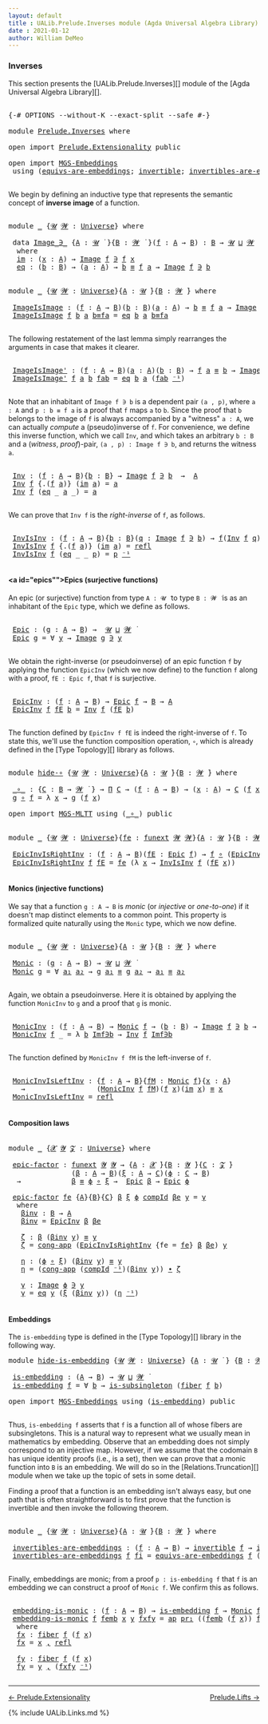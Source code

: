 ```yaml
---
layout: default
title : UALib.Prelude.Inverses module (Agda Universal Algebra Library)
date : 2021-01-12
author: William DeMeo
---
```


### <a id="inverses">Inverses</a>

This section presents the [UALib.Prelude.Inverses][] module of the [Agda Universal Algebra Library][].

<pre class="Agda">

<a id="290" class="Symbol">{-#</a> <a id="294" class="Keyword">OPTIONS</a> <a id="302" class="Pragma">--without-K</a> <a id="314" class="Pragma">--exact-split</a> <a id="328" class="Pragma">--safe</a> <a id="335" class="Symbol">#-}</a>

<a id="340" class="Keyword">module</a> <a id="347" href="Prelude.Inverses.html" class="Module">Prelude.Inverses</a> <a id="364" class="Keyword">where</a>

<a id="371" class="Keyword">open</a> <a id="376" class="Keyword">import</a> <a id="383" href="Prelude.Extensionality.html" class="Module">Prelude.Extensionality</a> <a id="406" class="Keyword">public</a>

<a id="414" class="Keyword">open</a> <a id="419" class="Keyword">import</a> <a id="426" href="MGS-Embeddings.html" class="Module">MGS-Embeddings</a>
 <a id="442" class="Keyword">using</a> <a id="448" class="Symbol">(</a><a id="449" href="MGS-Embeddings.html#1410" class="Function">equivs-are-embeddings</a><a id="470" class="Symbol">;</a> <a id="472" href="MGS-Equivalences.html#370" class="Function">invertible</a><a id="482" class="Symbol">;</a> <a id="484" href="MGS-Equivalences.html#2127" class="Function">invertibles-are-equivs</a><a id="506" class="Symbol">)</a> <a id="508" class="Keyword">public</a>

</pre>

We begin by defining an inductive type that represents the semantic concept of **inverse image** of a function.

<pre class="Agda">

<a id="655" class="Keyword">module</a> <a id="662" href="Prelude.Inverses.html#662" class="Module">_</a> <a id="664" class="Symbol">{</a><a id="665" href="Prelude.Inverses.html#665" class="Bound">𝓤</a> <a id="667" href="Prelude.Inverses.html#667" class="Bound">𝓦</a> <a id="669" class="Symbol">:</a> <a id="671" href="Agda.Primitive.html#423" class="Postulate">Universe</a><a id="679" class="Symbol">}</a> <a id="681" class="Keyword">where</a>

 <a id="689" class="Keyword">data</a> <a id="694" href="Prelude.Inverses.html#694" class="Datatype Operator">Image_∋_</a> <a id="703" class="Symbol">{</a><a id="704" href="Prelude.Inverses.html#704" class="Bound">A</a> <a id="706" class="Symbol">:</a> <a id="708" href="Prelude.Inverses.html#665" class="Bound">𝓤</a> <a id="710" href="Universes.html#403" class="Function Operator">̇</a> <a id="712" class="Symbol">}{</a><a id="714" href="Prelude.Inverses.html#714" class="Bound">B</a> <a id="716" class="Symbol">:</a> <a id="718" href="Prelude.Inverses.html#667" class="Bound">𝓦</a> <a id="720" href="Universes.html#403" class="Function Operator">̇</a> <a id="722" class="Symbol">}(</a><a id="724" href="Prelude.Inverses.html#724" class="Bound">f</a> <a id="726" class="Symbol">:</a> <a id="728" href="Prelude.Inverses.html#704" class="Bound">A</a> <a id="730" class="Symbol">→</a> <a id="732" href="Prelude.Inverses.html#714" class="Bound">B</a><a id="733" class="Symbol">)</a> <a id="735" class="Symbol">:</a> <a id="737" href="Prelude.Inverses.html#714" class="Bound">B</a> <a id="739" class="Symbol">→</a> <a id="741" href="Prelude.Inverses.html#665" class="Bound">𝓤</a> <a id="743" href="Agda.Primitive.html#636" class="Primitive Operator">⊔</a> <a id="745" href="Prelude.Inverses.html#667" class="Bound">𝓦</a> <a id="747" href="Universes.html#403" class="Function Operator">̇</a>
  <a id="751" class="Keyword">where</a>
  <a id="759" href="Prelude.Inverses.html#759" class="InductiveConstructor">im</a> <a id="762" class="Symbol">:</a> <a id="764" class="Symbol">(</a><a id="765" href="Prelude.Inverses.html#765" class="Bound">x</a> <a id="767" class="Symbol">:</a> <a id="769" href="Prelude.Inverses.html#704" class="Bound">A</a><a id="770" class="Symbol">)</a> <a id="772" class="Symbol">→</a> <a id="774" href="Prelude.Inverses.html#694" class="Datatype Operator">Image</a> <a id="780" href="Prelude.Inverses.html#724" class="Bound">f</a> <a id="782" href="Prelude.Inverses.html#694" class="Datatype Operator">∋</a> <a id="784" href="Prelude.Inverses.html#724" class="Bound">f</a> <a id="786" href="Prelude.Inverses.html#765" class="Bound">x</a>
  <a id="790" href="Prelude.Inverses.html#790" class="InductiveConstructor">eq</a> <a id="793" class="Symbol">:</a> <a id="795" class="Symbol">(</a><a id="796" href="Prelude.Inverses.html#796" class="Bound">b</a> <a id="798" class="Symbol">:</a> <a id="800" href="Prelude.Inverses.html#714" class="Bound">B</a><a id="801" class="Symbol">)</a> <a id="803" class="Symbol">→</a> <a id="805" class="Symbol">(</a><a id="806" href="Prelude.Inverses.html#806" class="Bound">a</a> <a id="808" class="Symbol">:</a> <a id="810" href="Prelude.Inverses.html#704" class="Bound">A</a><a id="811" class="Symbol">)</a> <a id="813" class="Symbol">→</a> <a id="815" href="Prelude.Inverses.html#796" class="Bound">b</a> <a id="817" href="Prelude.Equality.html#2570" class="Datatype Operator">≡</a> <a id="819" href="Prelude.Inverses.html#724" class="Bound">f</a> <a id="821" href="Prelude.Inverses.html#806" class="Bound">a</a> <a id="823" class="Symbol">→</a> <a id="825" href="Prelude.Inverses.html#694" class="Datatype Operator">Image</a> <a id="831" href="Prelude.Inverses.html#724" class="Bound">f</a> <a id="833" href="Prelude.Inverses.html#694" class="Datatype Operator">∋</a> <a id="835" href="Prelude.Inverses.html#796" class="Bound">b</a>


<a id="839" class="Keyword">module</a> <a id="846" href="Prelude.Inverses.html#846" class="Module">_</a> <a id="848" class="Symbol">{</a><a id="849" href="Prelude.Inverses.html#849" class="Bound">𝓤</a> <a id="851" href="Prelude.Inverses.html#851" class="Bound">𝓦</a> <a id="853" class="Symbol">:</a> <a id="855" href="Agda.Primitive.html#423" class="Postulate">Universe</a><a id="863" class="Symbol">}{</a><a id="865" href="Prelude.Inverses.html#865" class="Bound">A</a> <a id="867" class="Symbol">:</a> <a id="869" href="Prelude.Inverses.html#849" class="Bound">𝓤</a> <a id="871" href="Universes.html#403" class="Function Operator">̇</a><a id="872" class="Symbol">}{</a><a id="874" href="Prelude.Inverses.html#874" class="Bound">B</a> <a id="876" class="Symbol">:</a> <a id="878" href="Prelude.Inverses.html#851" class="Bound">𝓦</a> <a id="880" href="Universes.html#403" class="Function Operator">̇</a><a id="881" class="Symbol">}</a> <a id="883" class="Keyword">where</a>

 <a id="891" href="Prelude.Inverses.html#891" class="Function">ImageIsImage</a> <a id="904" class="Symbol">:</a> <a id="906" class="Symbol">(</a><a id="907" href="Prelude.Inverses.html#907" class="Bound">f</a> <a id="909" class="Symbol">:</a> <a id="911" href="Prelude.Inverses.html#865" class="Bound">A</a> <a id="913" class="Symbol">→</a> <a id="915" href="Prelude.Inverses.html#874" class="Bound">B</a><a id="916" class="Symbol">)(</a><a id="918" href="Prelude.Inverses.html#918" class="Bound">b</a> <a id="920" class="Symbol">:</a> <a id="922" href="Prelude.Inverses.html#874" class="Bound">B</a><a id="923" class="Symbol">)(</a><a id="925" href="Prelude.Inverses.html#925" class="Bound">a</a> <a id="927" class="Symbol">:</a> <a id="929" href="Prelude.Inverses.html#865" class="Bound">A</a><a id="930" class="Symbol">)</a> <a id="932" class="Symbol">→</a> <a id="934" href="Prelude.Inverses.html#918" class="Bound">b</a> <a id="936" href="Prelude.Equality.html#2570" class="Datatype Operator">≡</a> <a id="938" href="Prelude.Inverses.html#907" class="Bound">f</a> <a id="940" href="Prelude.Inverses.html#925" class="Bound">a</a> <a id="942" class="Symbol">→</a> <a id="944" href="Prelude.Inverses.html#694" class="Datatype Operator">Image</a> <a id="950" href="Prelude.Inverses.html#907" class="Bound">f</a> <a id="952" href="Prelude.Inverses.html#694" class="Datatype Operator">∋</a> <a id="954" href="Prelude.Inverses.html#918" class="Bound">b</a>
 <a id="957" href="Prelude.Inverses.html#891" class="Function">ImageIsImage</a> <a id="970" href="Prelude.Inverses.html#970" class="Bound">f</a> <a id="972" href="Prelude.Inverses.html#972" class="Bound">b</a> <a id="974" href="Prelude.Inverses.html#974" class="Bound">a</a> <a id="976" href="Prelude.Inverses.html#976" class="Bound">b≡fa</a> <a id="981" class="Symbol">=</a> <a id="983" href="Prelude.Inverses.html#790" class="InductiveConstructor">eq</a> <a id="986" href="Prelude.Inverses.html#972" class="Bound">b</a> <a id="988" href="Prelude.Inverses.html#974" class="Bound">a</a> <a id="990" href="Prelude.Inverses.html#976" class="Bound">b≡fa</a>

</pre>

The following restatement of the last lemma simply rearranges the arguments in case that makes it clearer.

<pre class="Agda">

 <a id="1131" href="Prelude.Inverses.html#1131" class="Function">ImageIsImage&#39;</a> <a id="1145" class="Symbol">:</a> <a id="1147" class="Symbol">(</a><a id="1148" href="Prelude.Inverses.html#1148" class="Bound">f</a> <a id="1150" class="Symbol">:</a> <a id="1152" href="Prelude.Inverses.html#865" class="Bound">A</a> <a id="1154" class="Symbol">→</a> <a id="1156" href="Prelude.Inverses.html#874" class="Bound">B</a><a id="1157" class="Symbol">)(</a><a id="1159" href="Prelude.Inverses.html#1159" class="Bound">a</a> <a id="1161" class="Symbol">:</a> <a id="1163" href="Prelude.Inverses.html#865" class="Bound">A</a><a id="1164" class="Symbol">)(</a><a id="1166" href="Prelude.Inverses.html#1166" class="Bound">b</a> <a id="1168" class="Symbol">:</a> <a id="1170" href="Prelude.Inverses.html#874" class="Bound">B</a><a id="1171" class="Symbol">)</a> <a id="1173" class="Symbol">→</a> <a id="1175" href="Prelude.Inverses.html#1148" class="Bound">f</a> <a id="1177" href="Prelude.Inverses.html#1159" class="Bound">a</a> <a id="1179" href="Prelude.Equality.html#2570" class="Datatype Operator">≡</a> <a id="1181" href="Prelude.Inverses.html#1166" class="Bound">b</a> <a id="1183" class="Symbol">→</a> <a id="1185" href="Prelude.Inverses.html#694" class="Datatype Operator">Image</a> <a id="1191" href="Prelude.Inverses.html#1148" class="Bound">f</a> <a id="1193" href="Prelude.Inverses.html#694" class="Datatype Operator">∋</a> <a id="1195" href="Prelude.Inverses.html#1166" class="Bound">b</a>
 <a id="1198" href="Prelude.Inverses.html#1131" class="Function">ImageIsImage&#39;</a> <a id="1212" href="Prelude.Inverses.html#1212" class="Bound">f</a> <a id="1214" href="Prelude.Inverses.html#1214" class="Bound">a</a> <a id="1216" href="Prelude.Inverses.html#1216" class="Bound">b</a> <a id="1218" href="Prelude.Inverses.html#1218" class="Bound">fab</a> <a id="1222" class="Symbol">=</a> <a id="1224" href="Prelude.Inverses.html#790" class="InductiveConstructor">eq</a> <a id="1227" href="Prelude.Inverses.html#1216" class="Bound">b</a> <a id="1229" href="Prelude.Inverses.html#1214" class="Bound">a</a> <a id="1231" class="Symbol">(</a><a id="1232" href="Prelude.Inverses.html#1218" class="Bound">fab</a> <a id="1236" href="MGS-MLTT.html#6125" class="Function Operator">⁻¹</a><a id="1238" class="Symbol">)</a>

</pre>

Note that an inhabitant of `Image f ∋ b` is a dependent pair `(a , p)`, where `a : A` and `p : b ≡ f a` is a proof that `f` maps `a` to `b`.  Since the proof that `b` belongs to the image of `f` is always accompanied by a "witness" `a : A`, we can actually *compute* a (pseudo)inverse of `f`. For convenience, we define this inverse function, which we call `Inv`, and which takes an arbitrary `b : B` and a (*witness*, *proof*)-pair, `(a , p) : Image f ∋ b`, and returns the witness `a`.

<pre class="Agda">

 <a id="1757" href="Prelude.Inverses.html#1757" class="Function">Inv</a> <a id="1761" class="Symbol">:</a> <a id="1763" class="Symbol">(</a><a id="1764" href="Prelude.Inverses.html#1764" class="Bound">f</a> <a id="1766" class="Symbol">:</a> <a id="1768" href="Prelude.Inverses.html#865" class="Bound">A</a> <a id="1770" class="Symbol">→</a> <a id="1772" href="Prelude.Inverses.html#874" class="Bound">B</a><a id="1773" class="Symbol">){</a><a id="1775" href="Prelude.Inverses.html#1775" class="Bound">b</a> <a id="1777" class="Symbol">:</a> <a id="1779" href="Prelude.Inverses.html#874" class="Bound">B</a><a id="1780" class="Symbol">}</a> <a id="1782" class="Symbol">→</a> <a id="1784" href="Prelude.Inverses.html#694" class="Datatype Operator">Image</a> <a id="1790" href="Prelude.Inverses.html#1764" class="Bound">f</a> <a id="1792" href="Prelude.Inverses.html#694" class="Datatype Operator">∋</a> <a id="1794" href="Prelude.Inverses.html#1775" class="Bound">b</a>  <a id="1797" class="Symbol">→</a>  <a id="1800" href="Prelude.Inverses.html#865" class="Bound">A</a>
 <a id="1803" href="Prelude.Inverses.html#1757" class="Function">Inv</a> <a id="1807" href="Prelude.Inverses.html#1807" class="Bound">f</a> <a id="1809" class="Symbol">{</a><a id="1810" class="DottedPattern Symbol">.(</a><a id="1812" href="Prelude.Inverses.html#1807" class="DottedPattern Bound">f</a> <a id="1814" href="Prelude.Inverses.html#1822" class="DottedPattern Bound">a</a><a id="1815" class="DottedPattern Symbol">)</a><a id="1816" class="Symbol">}</a> <a id="1818" class="Symbol">(</a><a id="1819" href="Prelude.Inverses.html#759" class="InductiveConstructor">im</a> <a id="1822" href="Prelude.Inverses.html#1822" class="Bound">a</a><a id="1823" class="Symbol">)</a> <a id="1825" class="Symbol">=</a> <a id="1827" href="Prelude.Inverses.html#1822" class="Bound">a</a>
 <a id="1830" href="Prelude.Inverses.html#1757" class="Function">Inv</a> <a id="1834" href="Prelude.Inverses.html#1834" class="Bound">f</a> <a id="1836" class="Symbol">(</a><a id="1837" href="Prelude.Inverses.html#790" class="InductiveConstructor">eq</a> <a id="1840" class="Symbol">_</a> <a id="1842" href="Prelude.Inverses.html#1842" class="Bound">a</a> <a id="1844" class="Symbol">_)</a> <a id="1847" class="Symbol">=</a> <a id="1849" href="Prelude.Inverses.html#1842" class="Bound">a</a>

</pre>

We can prove that `Inv f` is the *right-inverse* of `f`, as follows.

<pre class="Agda">

 <a id="1949" href="Prelude.Inverses.html#1949" class="Function">InvIsInv</a> <a id="1958" class="Symbol">:</a> <a id="1960" class="Symbol">(</a><a id="1961" href="Prelude.Inverses.html#1961" class="Bound">f</a> <a id="1963" class="Symbol">:</a> <a id="1965" href="Prelude.Inverses.html#865" class="Bound">A</a> <a id="1967" class="Symbol">→</a> <a id="1969" href="Prelude.Inverses.html#874" class="Bound">B</a><a id="1970" class="Symbol">){</a><a id="1972" href="Prelude.Inverses.html#1972" class="Bound">b</a> <a id="1974" class="Symbol">:</a> <a id="1976" href="Prelude.Inverses.html#874" class="Bound">B</a><a id="1977" class="Symbol">}(</a><a id="1979" href="Prelude.Inverses.html#1979" class="Bound">q</a> <a id="1981" class="Symbol">:</a> <a id="1983" href="Prelude.Inverses.html#694" class="Datatype Operator">Image</a> <a id="1989" href="Prelude.Inverses.html#1961" class="Bound">f</a> <a id="1991" href="Prelude.Inverses.html#694" class="Datatype Operator">∋</a> <a id="1993" href="Prelude.Inverses.html#1972" class="Bound">b</a><a id="1994" class="Symbol">)</a> <a id="1996" class="Symbol">→</a> <a id="1998" href="Prelude.Inverses.html#1961" class="Bound">f</a><a id="1999" class="Symbol">(</a><a id="2000" href="Prelude.Inverses.html#1757" class="Function">Inv</a> <a id="2004" href="Prelude.Inverses.html#1961" class="Bound">f</a> <a id="2006" href="Prelude.Inverses.html#1979" class="Bound">q</a><a id="2007" class="Symbol">)</a> <a id="2009" href="Prelude.Equality.html#2570" class="Datatype Operator">≡</a> <a id="2011" href="Prelude.Inverses.html#1972" class="Bound">b</a>
 <a id="2014" href="Prelude.Inverses.html#1949" class="Function">InvIsInv</a> <a id="2023" href="Prelude.Inverses.html#2023" class="Bound">f</a> <a id="2025" class="Symbol">{</a><a id="2026" class="DottedPattern Symbol">.(</a><a id="2028" href="Prelude.Inverses.html#2023" class="DottedPattern Bound">f</a> <a id="2030" href="Prelude.Inverses.html#2038" class="DottedPattern Bound">a</a><a id="2031" class="DottedPattern Symbol">)</a><a id="2032" class="Symbol">}</a> <a id="2034" class="Symbol">(</a><a id="2035" href="Prelude.Inverses.html#759" class="InductiveConstructor">im</a> <a id="2038" href="Prelude.Inverses.html#2038" class="Bound">a</a><a id="2039" class="Symbol">)</a> <a id="2041" class="Symbol">=</a> <a id="2043" href="Identity-Type.html#162" class="InductiveConstructor">refl</a>
 <a id="2049" href="Prelude.Inverses.html#1949" class="Function">InvIsInv</a> <a id="2058" href="Prelude.Inverses.html#2058" class="Bound">f</a> <a id="2060" class="Symbol">(</a><a id="2061" href="Prelude.Inverses.html#790" class="InductiveConstructor">eq</a> <a id="2064" class="Symbol">_</a> <a id="2066" class="Symbol">_</a> <a id="2068" href="Prelude.Inverses.html#2068" class="Bound">p</a><a id="2069" class="Symbol">)</a> <a id="2071" class="Symbol">=</a> <a id="2073" href="Prelude.Inverses.html#2068" class="Bound">p</a> <a id="2075" href="MGS-MLTT.html#6125" class="Function Operator">⁻¹</a>

</pre>





#### <a id="epics"">Epics (surjective functions)</a>

An epic (or surjective) function from type `A : 𝓤 ̇` to type `B : 𝓦 ̇` is as an inhabitant of the `Epic` type, which we define as follows.

<pre class="Agda">

 <a id="2304" href="Prelude.Inverses.html#2304" class="Function">Epic</a> <a id="2309" class="Symbol">:</a> <a id="2311" class="Symbol">(</a><a id="2312" href="Prelude.Inverses.html#2312" class="Bound">g</a> <a id="2314" class="Symbol">:</a> <a id="2316" href="Prelude.Inverses.html#865" class="Bound">A</a> <a id="2318" class="Symbol">→</a> <a id="2320" href="Prelude.Inverses.html#874" class="Bound">B</a><a id="2321" class="Symbol">)</a> <a id="2323" class="Symbol">→</a>  <a id="2326" href="Prelude.Inverses.html#849" class="Bound">𝓤</a> <a id="2328" href="Agda.Primitive.html#636" class="Primitive Operator">⊔</a> <a id="2330" href="Prelude.Inverses.html#851" class="Bound">𝓦</a> <a id="2332" href="Universes.html#403" class="Function Operator">̇</a>
 <a id="2335" href="Prelude.Inverses.html#2304" class="Function">Epic</a> <a id="2340" href="Prelude.Inverses.html#2340" class="Bound">g</a> <a id="2342" class="Symbol">=</a> <a id="2344" class="Symbol">∀</a> <a id="2346" href="Prelude.Inverses.html#2346" class="Bound">y</a> <a id="2348" class="Symbol">→</a> <a id="2350" href="Prelude.Inverses.html#694" class="Datatype Operator">Image</a> <a id="2356" href="Prelude.Inverses.html#2340" class="Bound">g</a> <a id="2358" href="Prelude.Inverses.html#694" class="Datatype Operator">∋</a> <a id="2360" href="Prelude.Inverses.html#2346" class="Bound">y</a>

</pre>

We obtain the right-inverse (or pseudoinverse) of an epic function `f` by applying the function `EpicInv` (which we now define) to the function `f` along with a proof, `fE : Epic f`, that `f` is surjective.

<pre class="Agda">

 <a id="2598" href="Prelude.Inverses.html#2598" class="Function">EpicInv</a> <a id="2606" class="Symbol">:</a> <a id="2608" class="Symbol">(</a><a id="2609" href="Prelude.Inverses.html#2609" class="Bound">f</a> <a id="2611" class="Symbol">:</a> <a id="2613" href="Prelude.Inverses.html#865" class="Bound">A</a> <a id="2615" class="Symbol">→</a> <a id="2617" href="Prelude.Inverses.html#874" class="Bound">B</a><a id="2618" class="Symbol">)</a> <a id="2620" class="Symbol">→</a> <a id="2622" href="Prelude.Inverses.html#2304" class="Function">Epic</a> <a id="2627" href="Prelude.Inverses.html#2609" class="Bound">f</a> <a id="2629" class="Symbol">→</a> <a id="2631" href="Prelude.Inverses.html#874" class="Bound">B</a> <a id="2633" class="Symbol">→</a> <a id="2635" href="Prelude.Inverses.html#865" class="Bound">A</a>
 <a id="2638" href="Prelude.Inverses.html#2598" class="Function">EpicInv</a> <a id="2646" href="Prelude.Inverses.html#2646" class="Bound">f</a> <a id="2648" href="Prelude.Inverses.html#2648" class="Bound">fE</a> <a id="2651" href="Prelude.Inverses.html#2651" class="Bound">b</a> <a id="2653" class="Symbol">=</a> <a id="2655" href="Prelude.Inverses.html#1757" class="Function">Inv</a> <a id="2659" href="Prelude.Inverses.html#2646" class="Bound">f</a> <a id="2661" class="Symbol">(</a><a id="2662" href="Prelude.Inverses.html#2648" class="Bound">fE</a> <a id="2665" href="Prelude.Inverses.html#2651" class="Bound">b</a><a id="2666" class="Symbol">)</a>

</pre>

The function defined by `EpicInv f fE` is indeed the right-inverse of `f`. To state this, we'll use the function composition operation, `∘`, which is already defined in the [Type Topology][] library as follows.

<pre class="Agda">

<a id="2907" class="Keyword">module</a> <a id="hide-∘"></a><a id="2914" href="Prelude.Inverses.html#2914" class="Module">hide-∘</a> <a id="2921" class="Symbol">{</a><a id="2922" href="Prelude.Inverses.html#2922" class="Bound">𝓤</a> <a id="2924" href="Prelude.Inverses.html#2924" class="Bound">𝓦</a> <a id="2926" class="Symbol">:</a> <a id="2928" href="Agda.Primitive.html#423" class="Postulate">Universe</a><a id="2936" class="Symbol">}{</a><a id="2938" href="Prelude.Inverses.html#2938" class="Bound">A</a> <a id="2940" class="Symbol">:</a> <a id="2942" href="Prelude.Inverses.html#2922" class="Bound">𝓤</a> <a id="2944" href="Universes.html#403" class="Function Operator">̇</a><a id="2945" class="Symbol">}{</a><a id="2947" href="Prelude.Inverses.html#2947" class="Bound">B</a> <a id="2949" class="Symbol">:</a> <a id="2951" href="Prelude.Inverses.html#2924" class="Bound">𝓦</a> <a id="2953" href="Universes.html#403" class="Function Operator">̇</a><a id="2954" class="Symbol">}</a> <a id="2956" class="Keyword">where</a>

 <a id="hide-∘._∘_"></a><a id="2964" href="Prelude.Inverses.html#2964" class="Function Operator">_∘_</a> <a id="2968" class="Symbol">:</a> <a id="2970" class="Symbol">{</a><a id="2971" href="Prelude.Inverses.html#2971" class="Bound">C</a> <a id="2973" class="Symbol">:</a> <a id="2975" href="Prelude.Inverses.html#2947" class="Bound">B</a> <a id="2977" class="Symbol">→</a> <a id="2979" href="Prelude.Inverses.html#2924" class="Bound">𝓦</a> <a id="2981" href="Universes.html#403" class="Function Operator">̇</a> <a id="2983" class="Symbol">}</a> <a id="2985" class="Symbol">→</a> <a id="2987" href="MGS-MLTT.html#3562" class="Function">Π</a> <a id="2989" href="Prelude.Inverses.html#2971" class="Bound">C</a> <a id="2991" class="Symbol">→</a> <a id="2993" class="Symbol">(</a><a id="2994" href="Prelude.Inverses.html#2994" class="Bound">f</a> <a id="2996" class="Symbol">:</a> <a id="2998" href="Prelude.Inverses.html#2938" class="Bound">A</a> <a id="3000" class="Symbol">→</a> <a id="3002" href="Prelude.Inverses.html#2947" class="Bound">B</a><a id="3003" class="Symbol">)</a> <a id="3005" class="Symbol">→</a> <a id="3007" class="Symbol">(</a><a id="3008" href="Prelude.Inverses.html#3008" class="Bound">x</a> <a id="3010" class="Symbol">:</a> <a id="3012" href="Prelude.Inverses.html#2938" class="Bound">A</a><a id="3013" class="Symbol">)</a> <a id="3015" class="Symbol">→</a> <a id="3017" href="Prelude.Inverses.html#2971" class="Bound">C</a> <a id="3019" class="Symbol">(</a><a id="3020" href="Prelude.Inverses.html#2994" class="Bound">f</a> <a id="3022" href="Prelude.Inverses.html#3008" class="Bound">x</a><a id="3023" class="Symbol">)</a>
 <a id="3026" href="Prelude.Inverses.html#3026" class="Bound">g</a> <a id="3028" href="Prelude.Inverses.html#2964" class="Function Operator">∘</a> <a id="3030" href="Prelude.Inverses.html#3030" class="Bound">f</a> <a id="3032" class="Symbol">=</a> <a id="3034" class="Symbol">λ</a> <a id="3036" href="Prelude.Inverses.html#3036" class="Bound">x</a> <a id="3038" class="Symbol">→</a> <a id="3040" href="Prelude.Inverses.html#3026" class="Bound">g</a> <a id="3042" class="Symbol">(</a><a id="3043" href="Prelude.Inverses.html#3030" class="Bound">f</a> <a id="3045" href="Prelude.Inverses.html#3036" class="Bound">x</a><a id="3046" class="Symbol">)</a>

<a id="3049" class="Keyword">open</a> <a id="3054" class="Keyword">import</a> <a id="3061" href="MGS-MLTT.html" class="Module">MGS-MLTT</a> <a id="3070" class="Keyword">using</a> <a id="3076" class="Symbol">(</a><a id="3077" href="MGS-MLTT.html#3813" class="Function Operator">_∘_</a><a id="3080" class="Symbol">)</a> <a id="3082" class="Keyword">public</a>


<a id="3091" class="Keyword">module</a> <a id="3098" href="Prelude.Inverses.html#3098" class="Module">_</a> <a id="3100" class="Symbol">{</a><a id="3101" href="Prelude.Inverses.html#3101" class="Bound">𝓤</a> <a id="3103" href="Prelude.Inverses.html#3103" class="Bound">𝓦</a> <a id="3105" class="Symbol">:</a> <a id="3107" href="Agda.Primitive.html#423" class="Postulate">Universe</a><a id="3115" class="Symbol">}{</a><a id="3117" href="Prelude.Inverses.html#3117" class="Bound">fe</a> <a id="3120" class="Symbol">:</a> <a id="3122" href="MGS-FunExt-from-Univalence.html#393" class="Function">funext</a> <a id="3129" href="Prelude.Inverses.html#3103" class="Bound">𝓦</a> <a id="3131" href="Prelude.Inverses.html#3103" class="Bound">𝓦</a><a id="3132" class="Symbol">}{</a><a id="3134" href="Prelude.Inverses.html#3134" class="Bound">A</a> <a id="3136" class="Symbol">:</a> <a id="3138" href="Prelude.Inverses.html#3101" class="Bound">𝓤</a> <a id="3140" href="Universes.html#403" class="Function Operator">̇</a><a id="3141" class="Symbol">}{</a><a id="3143" href="Prelude.Inverses.html#3143" class="Bound">B</a> <a id="3145" class="Symbol">:</a> <a id="3147" href="Prelude.Inverses.html#3103" class="Bound">𝓦</a> <a id="3149" href="Universes.html#403" class="Function Operator">̇</a><a id="3150" class="Symbol">}</a> <a id="3152" class="Keyword">where</a>

 <a id="3160" href="Prelude.Inverses.html#3160" class="Function">EpicInvIsRightInv</a> <a id="3178" class="Symbol">:</a> <a id="3180" class="Symbol">(</a><a id="3181" href="Prelude.Inverses.html#3181" class="Bound">f</a> <a id="3183" class="Symbol">:</a> <a id="3185" href="Prelude.Inverses.html#3134" class="Bound">A</a> <a id="3187" class="Symbol">→</a> <a id="3189" href="Prelude.Inverses.html#3143" class="Bound">B</a><a id="3190" class="Symbol">)(</a><a id="3192" href="Prelude.Inverses.html#3192" class="Bound">fE</a> <a id="3195" class="Symbol">:</a> <a id="3197" href="Prelude.Inverses.html#2304" class="Function">Epic</a> <a id="3202" href="Prelude.Inverses.html#3181" class="Bound">f</a><a id="3203" class="Symbol">)</a> <a id="3205" class="Symbol">→</a> <a id="3207" href="Prelude.Inverses.html#3181" class="Bound">f</a> <a id="3209" href="MGS-MLTT.html#3813" class="Function Operator">∘</a> <a id="3211" class="Symbol">(</a><a id="3212" href="Prelude.Inverses.html#2598" class="Function">EpicInv</a> <a id="3220" href="Prelude.Inverses.html#3181" class="Bound">f</a> <a id="3222" href="Prelude.Inverses.html#3192" class="Bound">fE</a><a id="3224" class="Symbol">)</a> <a id="3226" href="Prelude.Equality.html#2570" class="Datatype Operator">≡</a> <a id="3228" href="MGS-MLTT.html#3778" class="Function">𝑖𝑑</a> <a id="3231" href="Prelude.Inverses.html#3143" class="Bound">B</a>
 <a id="3234" href="Prelude.Inverses.html#3160" class="Function">EpicInvIsRightInv</a> <a id="3252" href="Prelude.Inverses.html#3252" class="Bound">f</a> <a id="3254" href="Prelude.Inverses.html#3254" class="Bound">fE</a> <a id="3257" class="Symbol">=</a> <a id="3259" href="Prelude.Inverses.html#3117" class="Bound">fe</a> <a id="3262" class="Symbol">(λ</a> <a id="3265" href="Prelude.Inverses.html#3265" class="Bound">x</a> <a id="3267" class="Symbol">→</a> <a id="3269" href="Prelude.Inverses.html#1949" class="Function">InvIsInv</a> <a id="3278" href="Prelude.Inverses.html#3252" class="Bound">f</a> <a id="3280" class="Symbol">(</a><a id="3281" href="Prelude.Inverses.html#3254" class="Bound">fE</a> <a id="3284" href="Prelude.Inverses.html#3265" class="Bound">x</a><a id="3285" class="Symbol">))</a>

</pre>





#### <a id="monics">Monics (injective functions)</a>

We say that a function `g : A → B` is *monic* (or *injective* or *one-to-one*) if it doesn't map distinct elements to a common point. This property is formalized quite naturally using the `Monic` type, which we now define.

<pre class="Agda">

<a id="3597" class="Keyword">module</a> <a id="3604" href="Prelude.Inverses.html#3604" class="Module">_</a> <a id="3606" class="Symbol">{</a><a id="3607" href="Prelude.Inverses.html#3607" class="Bound">𝓤</a> <a id="3609" href="Prelude.Inverses.html#3609" class="Bound">𝓦</a> <a id="3611" class="Symbol">:</a> <a id="3613" href="Agda.Primitive.html#423" class="Postulate">Universe</a><a id="3621" class="Symbol">}{</a><a id="3623" href="Prelude.Inverses.html#3623" class="Bound">A</a> <a id="3625" class="Symbol">:</a> <a id="3627" href="Prelude.Inverses.html#3607" class="Bound">𝓤</a> <a id="3629" href="Universes.html#403" class="Function Operator">̇</a><a id="3630" class="Symbol">}{</a><a id="3632" href="Prelude.Inverses.html#3632" class="Bound">B</a> <a id="3634" class="Symbol">:</a> <a id="3636" href="Prelude.Inverses.html#3609" class="Bound">𝓦</a> <a id="3638" href="Universes.html#403" class="Function Operator">̇</a><a id="3639" class="Symbol">}</a> <a id="3641" class="Keyword">where</a>

 <a id="3649" href="Prelude.Inverses.html#3649" class="Function">Monic</a> <a id="3655" class="Symbol">:</a> <a id="3657" class="Symbol">(</a><a id="3658" href="Prelude.Inverses.html#3658" class="Bound">g</a> <a id="3660" class="Symbol">:</a> <a id="3662" href="Prelude.Inverses.html#3623" class="Bound">A</a> <a id="3664" class="Symbol">→</a> <a id="3666" href="Prelude.Inverses.html#3632" class="Bound">B</a><a id="3667" class="Symbol">)</a> <a id="3669" class="Symbol">→</a> <a id="3671" href="Prelude.Inverses.html#3607" class="Bound">𝓤</a> <a id="3673" href="Agda.Primitive.html#636" class="Primitive Operator">⊔</a> <a id="3675" href="Prelude.Inverses.html#3609" class="Bound">𝓦</a> <a id="3677" href="Universes.html#403" class="Function Operator">̇</a>
 <a id="3680" href="Prelude.Inverses.html#3649" class="Function">Monic</a> <a id="3686" href="Prelude.Inverses.html#3686" class="Bound">g</a> <a id="3688" class="Symbol">=</a> <a id="3690" class="Symbol">∀</a> <a id="3692" href="Prelude.Inverses.html#3692" class="Bound">a₁</a> <a id="3695" href="Prelude.Inverses.html#3695" class="Bound">a₂</a> <a id="3698" class="Symbol">→</a> <a id="3700" href="Prelude.Inverses.html#3686" class="Bound">g</a> <a id="3702" href="Prelude.Inverses.html#3692" class="Bound">a₁</a> <a id="3705" href="Prelude.Equality.html#2570" class="Datatype Operator">≡</a> <a id="3707" href="Prelude.Inverses.html#3686" class="Bound">g</a> <a id="3709" href="Prelude.Inverses.html#3695" class="Bound">a₂</a> <a id="3712" class="Symbol">→</a> <a id="3714" href="Prelude.Inverses.html#3692" class="Bound">a₁</a> <a id="3717" href="Prelude.Equality.html#2570" class="Datatype Operator">≡</a> <a id="3719" href="Prelude.Inverses.html#3695" class="Bound">a₂</a>

</pre>

Again, we obtain a pseudoinverse. Here it is obtained by applying the function `MonicInv` to `g` and a proof that `g` is monic.

<pre class="Agda">

 <a id="3879" href="Prelude.Inverses.html#3879" class="Function">MonicInv</a> <a id="3888" class="Symbol">:</a> <a id="3890" class="Symbol">(</a><a id="3891" href="Prelude.Inverses.html#3891" class="Bound">f</a> <a id="3893" class="Symbol">:</a> <a id="3895" href="Prelude.Inverses.html#3623" class="Bound">A</a> <a id="3897" class="Symbol">→</a> <a id="3899" href="Prelude.Inverses.html#3632" class="Bound">B</a><a id="3900" class="Symbol">)</a> <a id="3902" class="Symbol">→</a> <a id="3904" href="Prelude.Inverses.html#3649" class="Function">Monic</a> <a id="3910" href="Prelude.Inverses.html#3891" class="Bound">f</a> <a id="3912" class="Symbol">→</a> <a id="3914" class="Symbol">(</a><a id="3915" href="Prelude.Inverses.html#3915" class="Bound">b</a> <a id="3917" class="Symbol">:</a> <a id="3919" href="Prelude.Inverses.html#3632" class="Bound">B</a><a id="3920" class="Symbol">)</a> <a id="3922" class="Symbol">→</a> <a id="3924" href="Prelude.Inverses.html#694" class="Datatype Operator">Image</a> <a id="3930" href="Prelude.Inverses.html#3891" class="Bound">f</a> <a id="3932" href="Prelude.Inverses.html#694" class="Datatype Operator">∋</a> <a id="3934" href="Prelude.Inverses.html#3915" class="Bound">b</a> <a id="3936" class="Symbol">→</a> <a id="3938" href="Prelude.Inverses.html#3623" class="Bound">A</a>
 <a id="3941" href="Prelude.Inverses.html#3879" class="Function">MonicInv</a> <a id="3950" href="Prelude.Inverses.html#3950" class="Bound">f</a> <a id="3952" class="Symbol">_</a> <a id="3954" class="Symbol">=</a> <a id="3956" class="Symbol">λ</a> <a id="3958" href="Prelude.Inverses.html#3958" class="Bound">b</a> <a id="3960" href="Prelude.Inverses.html#3960" class="Bound">Imf∋b</a> <a id="3966" class="Symbol">→</a> <a id="3968" href="Prelude.Inverses.html#1757" class="Function">Inv</a> <a id="3972" href="Prelude.Inverses.html#3950" class="Bound">f</a> <a id="3974" href="Prelude.Inverses.html#3960" class="Bound">Imf∋b</a>

</pre>

The function defined by `MonicInv f fM` is the left-inverse of `f`.

<pre class="Agda">

 <a id="4077" href="Prelude.Inverses.html#4077" class="Function">MonicInvIsLeftInv</a> <a id="4095" class="Symbol">:</a> <a id="4097" class="Symbol">{</a><a id="4098" href="Prelude.Inverses.html#4098" class="Bound">f</a> <a id="4100" class="Symbol">:</a> <a id="4102" href="Prelude.Inverses.html#3623" class="Bound">A</a> <a id="4104" class="Symbol">→</a> <a id="4106" href="Prelude.Inverses.html#3632" class="Bound">B</a><a id="4107" class="Symbol">}{</a><a id="4109" href="Prelude.Inverses.html#4109" class="Bound">fM</a> <a id="4112" class="Symbol">:</a> <a id="4114" href="Prelude.Inverses.html#3649" class="Function">Monic</a> <a id="4120" href="Prelude.Inverses.html#4098" class="Bound">f</a><a id="4121" class="Symbol">}{</a><a id="4123" href="Prelude.Inverses.html#4123" class="Bound">x</a> <a id="4125" class="Symbol">:</a> <a id="4127" href="Prelude.Inverses.html#3623" class="Bound">A</a><a id="4128" class="Symbol">}</a>
   <a id="4133" class="Symbol">→</a>                 <a id="4151" class="Symbol">(</a><a id="4152" href="Prelude.Inverses.html#3879" class="Function">MonicInv</a> <a id="4161" href="Prelude.Inverses.html#4098" class="Bound">f</a> <a id="4163" href="Prelude.Inverses.html#4109" class="Bound">fM</a><a id="4165" class="Symbol">)(</a><a id="4167" href="Prelude.Inverses.html#4098" class="Bound">f</a> <a id="4169" href="Prelude.Inverses.html#4123" class="Bound">x</a><a id="4170" class="Symbol">)(</a><a id="4172" href="Prelude.Inverses.html#759" class="InductiveConstructor">im</a> <a id="4175" href="Prelude.Inverses.html#4123" class="Bound">x</a><a id="4176" class="Symbol">)</a> <a id="4178" href="Prelude.Equality.html#2570" class="Datatype Operator">≡</a> <a id="4180" href="Prelude.Inverses.html#4123" class="Bound">x</a>
 <a id="4183" href="Prelude.Inverses.html#4077" class="Function">MonicInvIsLeftInv</a> <a id="4201" class="Symbol">=</a> <a id="4203" href="Identity-Type.html#162" class="InductiveConstructor">refl</a>

</pre>



#### <a id="composition-laws">Composition laws</a>

<pre class="Agda">

<a id="4289" class="Keyword">module</a> <a id="4296" href="Prelude.Inverses.html#4296" class="Module">_</a> <a id="4298" class="Symbol">{</a><a id="4299" href="Prelude.Inverses.html#4299" class="Bound">𝓧</a> <a id="4301" href="Prelude.Inverses.html#4301" class="Bound">𝓨</a> <a id="4303" href="Prelude.Inverses.html#4303" class="Bound">𝓩</a> <a id="4305" class="Symbol">:</a> <a id="4307" href="Agda.Primitive.html#423" class="Postulate">Universe</a><a id="4315" class="Symbol">}</a> <a id="4317" class="Keyword">where</a>

 <a id="4325" href="Prelude.Inverses.html#4325" class="Function">epic-factor</a> <a id="4337" class="Symbol">:</a> <a id="4339" href="MGS-FunExt-from-Univalence.html#393" class="Function">funext</a> <a id="4346" href="Prelude.Inverses.html#4301" class="Bound">𝓨</a> <a id="4348" href="Prelude.Inverses.html#4301" class="Bound">𝓨</a> <a id="4350" class="Symbol">→</a> <a id="4352" class="Symbol">{</a><a id="4353" href="Prelude.Inverses.html#4353" class="Bound">A</a> <a id="4355" class="Symbol">:</a> <a id="4357" href="Prelude.Inverses.html#4299" class="Bound">𝓧</a> <a id="4359" href="Universes.html#403" class="Function Operator">̇</a><a id="4360" class="Symbol">}{</a><a id="4362" href="Prelude.Inverses.html#4362" class="Bound">B</a> <a id="4364" class="Symbol">:</a> <a id="4366" href="Prelude.Inverses.html#4301" class="Bound">𝓨</a> <a id="4368" href="Universes.html#403" class="Function Operator">̇</a><a id="4369" class="Symbol">}{</a><a id="4371" href="Prelude.Inverses.html#4371" class="Bound">C</a> <a id="4373" class="Symbol">:</a> <a id="4375" href="Prelude.Inverses.html#4303" class="Bound">𝓩</a> <a id="4377" href="Universes.html#403" class="Function Operator">̇</a><a id="4378" class="Symbol">}</a>
               <a id="4395" class="Symbol">(</a><a id="4396" href="Prelude.Inverses.html#4396" class="Bound">β</a> <a id="4398" class="Symbol">:</a> <a id="4400" href="Prelude.Inverses.html#4353" class="Bound">A</a> <a id="4402" class="Symbol">→</a> <a id="4404" href="Prelude.Inverses.html#4362" class="Bound">B</a><a id="4405" class="Symbol">)(</a><a id="4407" href="Prelude.Inverses.html#4407" class="Bound">ξ</a> <a id="4409" class="Symbol">:</a> <a id="4411" href="Prelude.Inverses.html#4353" class="Bound">A</a> <a id="4413" class="Symbol">→</a> <a id="4415" href="Prelude.Inverses.html#4371" class="Bound">C</a><a id="4416" class="Symbol">)(</a><a id="4418" href="Prelude.Inverses.html#4418" class="Bound">ϕ</a> <a id="4420" class="Symbol">:</a> <a id="4422" href="Prelude.Inverses.html#4371" class="Bound">C</a> <a id="4424" class="Symbol">→</a> <a id="4426" href="Prelude.Inverses.html#4362" class="Bound">B</a><a id="4427" class="Symbol">)</a>
  <a id="4431" class="Symbol">→</a>            <a id="4444" href="Prelude.Inverses.html#4396" class="Bound">β</a> <a id="4446" href="Prelude.Equality.html#2570" class="Datatype Operator">≡</a> <a id="4448" href="Prelude.Inverses.html#4418" class="Bound">ϕ</a> <a id="4450" href="MGS-MLTT.html#3813" class="Function Operator">∘</a> <a id="4452" href="Prelude.Inverses.html#4407" class="Bound">ξ</a> <a id="4454" class="Symbol">→</a>  <a id="4457" href="Prelude.Inverses.html#2304" class="Function">Epic</a> <a id="4462" href="Prelude.Inverses.html#4396" class="Bound">β</a> <a id="4464" class="Symbol">→</a> <a id="4466" href="Prelude.Inverses.html#2304" class="Function">Epic</a> <a id="4471" href="Prelude.Inverses.html#4418" class="Bound">ϕ</a>

 <a id="4475" href="Prelude.Inverses.html#4325" class="Function">epic-factor</a> <a id="4487" href="Prelude.Inverses.html#4487" class="Bound">fe</a> <a id="4490" class="Symbol">{</a><a id="4491" href="Prelude.Inverses.html#4491" class="Bound">A</a><a id="4492" class="Symbol">}{</a><a id="4494" href="Prelude.Inverses.html#4494" class="Bound">B</a><a id="4495" class="Symbol">}{</a><a id="4497" href="Prelude.Inverses.html#4497" class="Bound">C</a><a id="4498" class="Symbol">}</a> <a id="4500" href="Prelude.Inverses.html#4500" class="Bound">β</a> <a id="4502" href="Prelude.Inverses.html#4502" class="Bound">ξ</a> <a id="4504" href="Prelude.Inverses.html#4504" class="Bound">ϕ</a> <a id="4506" href="Prelude.Inverses.html#4506" class="Bound">compId</a> <a id="4513" href="Prelude.Inverses.html#4513" class="Bound">βe</a> <a id="4516" href="Prelude.Inverses.html#4516" class="Bound">y</a> <a id="4518" class="Symbol">=</a> <a id="4520" href="Prelude.Inverses.html#4720" class="Function">γ</a>
  <a id="4524" class="Keyword">where</a>
   <a id="4533" href="Prelude.Inverses.html#4533" class="Function">βinv</a> <a id="4538" class="Symbol">:</a> <a id="4540" href="Prelude.Inverses.html#4494" class="Bound">B</a> <a id="4542" class="Symbol">→</a> <a id="4544" href="Prelude.Inverses.html#4491" class="Bound">A</a>
   <a id="4549" href="Prelude.Inverses.html#4533" class="Function">βinv</a> <a id="4554" class="Symbol">=</a> <a id="4556" href="Prelude.Inverses.html#2598" class="Function">EpicInv</a> <a id="4564" href="Prelude.Inverses.html#4500" class="Bound">β</a> <a id="4566" href="Prelude.Inverses.html#4513" class="Bound">βe</a>

   <a id="4573" href="Prelude.Inverses.html#4573" class="Function">ζ</a> <a id="4575" class="Symbol">:</a> <a id="4577" href="Prelude.Inverses.html#4500" class="Bound">β</a> <a id="4579" class="Symbol">(</a><a id="4580" href="Prelude.Inverses.html#4533" class="Function">βinv</a> <a id="4585" href="Prelude.Inverses.html#4516" class="Bound">y</a><a id="4586" class="Symbol">)</a> <a id="4588" href="Prelude.Equality.html#2570" class="Datatype Operator">≡</a> <a id="4590" href="Prelude.Inverses.html#4516" class="Bound">y</a>
   <a id="4595" href="Prelude.Inverses.html#4573" class="Function">ζ</a> <a id="4597" class="Symbol">=</a> <a id="4599" href="Prelude.Equality.html#6465" class="Function">cong-app</a> <a id="4608" class="Symbol">(</a><a id="4609" href="Prelude.Inverses.html#3160" class="Function">EpicInvIsRightInv</a> <a id="4627" class="Symbol">{</a><a id="4628" class="Argument">fe</a> <a id="4631" class="Symbol">=</a> <a id="4633" href="Prelude.Inverses.html#4487" class="Bound">fe</a><a id="4635" class="Symbol">}</a> <a id="4637" href="Prelude.Inverses.html#4500" class="Bound">β</a> <a id="4639" href="Prelude.Inverses.html#4513" class="Bound">βe</a><a id="4641" class="Symbol">)</a> <a id="4643" href="Prelude.Inverses.html#4516" class="Bound">y</a>

   <a id="4649" href="Prelude.Inverses.html#4649" class="Function">η</a> <a id="4651" class="Symbol">:</a> <a id="4653" class="Symbol">(</a><a id="4654" href="Prelude.Inverses.html#4504" class="Bound">ϕ</a> <a id="4656" href="MGS-MLTT.html#3813" class="Function Operator">∘</a> <a id="4658" href="Prelude.Inverses.html#4502" class="Bound">ξ</a><a id="4659" class="Symbol">)</a> <a id="4661" class="Symbol">(</a><a id="4662" href="Prelude.Inverses.html#4533" class="Function">βinv</a> <a id="4667" href="Prelude.Inverses.html#4516" class="Bound">y</a><a id="4668" class="Symbol">)</a> <a id="4670" href="Prelude.Equality.html#2570" class="Datatype Operator">≡</a> <a id="4672" href="Prelude.Inverses.html#4516" class="Bound">y</a>
   <a id="4677" href="Prelude.Inverses.html#4649" class="Function">η</a> <a id="4679" class="Symbol">=</a> <a id="4681" class="Symbol">(</a><a id="4682" href="Prelude.Equality.html#6465" class="Function">cong-app</a> <a id="4691" class="Symbol">(</a><a id="4692" href="Prelude.Inverses.html#4506" class="Bound">compId</a> <a id="4699" href="MGS-MLTT.html#6125" class="Function Operator">⁻¹</a><a id="4701" class="Symbol">)(</a><a id="4703" href="Prelude.Inverses.html#4533" class="Function">βinv</a> <a id="4708" href="Prelude.Inverses.html#4516" class="Bound">y</a><a id="4709" class="Symbol">))</a> <a id="4712" href="MGS-MLTT.html#5910" class="Function Operator">∙</a> <a id="4714" href="Prelude.Inverses.html#4573" class="Function">ζ</a>

   <a id="4720" href="Prelude.Inverses.html#4720" class="Function">γ</a> <a id="4722" class="Symbol">:</a> <a id="4724" href="Prelude.Inverses.html#694" class="Datatype Operator">Image</a> <a id="4730" href="Prelude.Inverses.html#4504" class="Bound">ϕ</a> <a id="4732" href="Prelude.Inverses.html#694" class="Datatype Operator">∋</a> <a id="4734" href="Prelude.Inverses.html#4516" class="Bound">y</a>
   <a id="4739" href="Prelude.Inverses.html#4720" class="Function">γ</a> <a id="4741" class="Symbol">=</a> <a id="4743" href="Prelude.Inverses.html#790" class="InductiveConstructor">eq</a> <a id="4746" href="Prelude.Inverses.html#4516" class="Bound">y</a> <a id="4748" class="Symbol">(</a><a id="4749" href="Prelude.Inverses.html#4502" class="Bound">ξ</a> <a id="4751" class="Symbol">(</a><a id="4752" href="Prelude.Inverses.html#4533" class="Function">βinv</a> <a id="4757" href="Prelude.Inverses.html#4516" class="Bound">y</a><a id="4758" class="Symbol">))</a> <a id="4761" class="Symbol">(</a><a id="4762" href="Prelude.Inverses.html#4649" class="Function">η</a> <a id="4764" href="MGS-MLTT.html#6125" class="Function Operator">⁻¹</a><a id="4766" class="Symbol">)</a>

</pre>





#### <a id="embeddings">Embeddings</a>

The `is-embedding` type is defined in the [Type Topology][] library in the following way.

<pre class="Agda">
<a id="4929" class="Keyword">module</a> <a id="hide-is-embedding"></a><a id="4936" href="Prelude.Inverses.html#4936" class="Module">hide-is-embedding</a> <a id="4954" class="Symbol">{</a><a id="4955" href="Prelude.Inverses.html#4955" class="Bound">𝓤</a> <a id="4957" href="Prelude.Inverses.html#4957" class="Bound">𝓦</a> <a id="4959" class="Symbol">:</a> <a id="4961" href="Agda.Primitive.html#423" class="Postulate">Universe</a><a id="4969" class="Symbol">}</a> <a id="4971" class="Symbol">{</a><a id="4972" href="Prelude.Inverses.html#4972" class="Bound">A</a> <a id="4974" class="Symbol">:</a> <a id="4976" href="Prelude.Inverses.html#4955" class="Bound">𝓤</a> <a id="4978" href="Universes.html#403" class="Function Operator">̇</a> <a id="4980" class="Symbol">}</a> <a id="4982" class="Symbol">{</a><a id="4983" href="Prelude.Inverses.html#4983" class="Bound">B</a> <a id="4985" class="Symbol">:</a> <a id="4987" href="Prelude.Inverses.html#4957" class="Bound">𝓦</a> <a id="4989" href="Universes.html#403" class="Function Operator">̇</a> <a id="4991" class="Symbol">}</a> <a id="4993" class="Keyword">where</a>

 <a id="hide-is-embedding.is-embedding"></a><a id="5001" href="Prelude.Inverses.html#5001" class="Function">is-embedding</a> <a id="5014" class="Symbol">:</a> <a id="5016" class="Symbol">(</a><a id="5017" href="Prelude.Inverses.html#4972" class="Bound">A</a> <a id="5019" class="Symbol">→</a> <a id="5021" href="Prelude.Inverses.html#4983" class="Bound">B</a><a id="5022" class="Symbol">)</a> <a id="5024" class="Symbol">→</a> <a id="5026" href="Prelude.Inverses.html#4955" class="Bound">𝓤</a> <a id="5028" href="Agda.Primitive.html#636" class="Primitive Operator">⊔</a> <a id="5030" href="Prelude.Inverses.html#4957" class="Bound">𝓦</a> <a id="5032" href="Universes.html#403" class="Function Operator">̇</a>
 <a id="5035" href="Prelude.Inverses.html#5001" class="Function">is-embedding</a> <a id="5048" href="Prelude.Inverses.html#5048" class="Bound">f</a> <a id="5050" class="Symbol">=</a> <a id="5052" class="Symbol">∀</a> <a id="5054" href="Prelude.Inverses.html#5054" class="Bound">b</a> <a id="5056" class="Symbol">→</a> <a id="5058" href="MGS-Basic-UF.html#743" class="Function">is-subsingleton</a> <a id="5074" class="Symbol">(</a><a id="5075" href="MGS-Equivalences.html#501" class="Function">fiber</a> <a id="5081" href="Prelude.Inverses.html#5048" class="Bound">f</a> <a id="5083" href="Prelude.Inverses.html#5054" class="Bound">b</a><a id="5084" class="Symbol">)</a>

<a id="5087" class="Keyword">open</a> <a id="5092" class="Keyword">import</a> <a id="5099" href="MGS-Embeddings.html" class="Module">MGS-Embeddings</a> <a id="5114" class="Keyword">using</a> <a id="5120" class="Symbol">(</a><a id="5121" href="MGS-Embeddings.html#384" class="Function">is-embedding</a><a id="5133" class="Symbol">)</a> <a id="5135" class="Keyword">public</a>

</pre>

Thus, `is-embedding f` asserts that `f` is a function all of whose fibers are subsingletons. This is a natural way to represent what we usually mean in mathematics by embedding.  Observe that an embedding does not simply correspond to an injective map.  However, if we assume that the codomain `B` has unique identity proofs (i.e., is a set), then we can prove that a monic function into `B` is an embedding. We will do so in the [Relations.Truncation][] module when we take up the topic of sets in some detail.

Finding a proof that a function is an embedding isn't always easy, but one path that is often straightforward is to first prove that the function is invertible and then invoke the following theorem.

<pre class="Agda">

<a id="5882" class="Keyword">module</a> <a id="5889" href="Prelude.Inverses.html#5889" class="Module">_</a> <a id="5891" class="Symbol">{</a><a id="5892" href="Prelude.Inverses.html#5892" class="Bound">𝓤</a> <a id="5894" href="Prelude.Inverses.html#5894" class="Bound">𝓦</a> <a id="5896" class="Symbol">:</a> <a id="5898" href="Agda.Primitive.html#423" class="Postulate">Universe</a><a id="5906" class="Symbol">}{</a><a id="5908" href="Prelude.Inverses.html#5908" class="Bound">A</a> <a id="5910" class="Symbol">:</a> <a id="5912" href="Prelude.Inverses.html#5892" class="Bound">𝓤</a> <a id="5914" href="Universes.html#403" class="Function Operator">̇</a><a id="5915" class="Symbol">}{</a><a id="5917" href="Prelude.Inverses.html#5917" class="Bound">B</a> <a id="5919" class="Symbol">:</a> <a id="5921" href="Prelude.Inverses.html#5894" class="Bound">𝓦</a> <a id="5923" href="Universes.html#403" class="Function Operator">̇</a><a id="5924" class="Symbol">}</a> <a id="5926" class="Keyword">where</a>

 <a id="5934" href="Prelude.Inverses.html#5934" class="Function">invertibles-are-embeddings</a> <a id="5961" class="Symbol">:</a> <a id="5963" class="Symbol">(</a><a id="5964" href="Prelude.Inverses.html#5964" class="Bound">f</a> <a id="5966" class="Symbol">:</a> <a id="5968" href="Prelude.Inverses.html#5908" class="Bound">A</a> <a id="5970" class="Symbol">→</a> <a id="5972" href="Prelude.Inverses.html#5917" class="Bound">B</a><a id="5973" class="Symbol">)</a> <a id="5975" class="Symbol">→</a> <a id="5977" href="MGS-Equivalences.html#370" class="Function">invertible</a> <a id="5988" href="Prelude.Inverses.html#5964" class="Bound">f</a> <a id="5990" class="Symbol">→</a> <a id="5992" href="MGS-Embeddings.html#384" class="Function">is-embedding</a> <a id="6005" href="Prelude.Inverses.html#5964" class="Bound">f</a>
 <a id="6008" href="Prelude.Inverses.html#5934" class="Function">invertibles-are-embeddings</a> <a id="6035" href="Prelude.Inverses.html#6035" class="Bound">f</a> <a id="6037" href="Prelude.Inverses.html#6037" class="Bound">fi</a> <a id="6040" class="Symbol">=</a> <a id="6042" href="MGS-Embeddings.html#1410" class="Function">equivs-are-embeddings</a> <a id="6064" href="Prelude.Inverses.html#6035" class="Bound">f</a> <a id="6066" class="Symbol">(</a><a id="6067" href="MGS-Equivalences.html#2127" class="Function">invertibles-are-equivs</a> <a id="6090" href="Prelude.Inverses.html#6035" class="Bound">f</a> <a id="6092" href="Prelude.Inverses.html#6037" class="Bound">fi</a><a id="6094" class="Symbol">)</a>

</pre>

Finally, embeddings are monic; from a proof `p : is-embedding f` that `f` is an embedding we can construct a proof of `Monic f`.  We confirm this as follows.

<pre class="Agda">

 <a id="6283" href="Prelude.Inverses.html#6283" class="Function">embedding-is-monic</a> <a id="6302" class="Symbol">:</a> <a id="6304" class="Symbol">(</a><a id="6305" href="Prelude.Inverses.html#6305" class="Bound">f</a> <a id="6307" class="Symbol">:</a> <a id="6309" href="Prelude.Inverses.html#5908" class="Bound">A</a> <a id="6311" class="Symbol">→</a> <a id="6313" href="Prelude.Inverses.html#5917" class="Bound">B</a><a id="6314" class="Symbol">)</a> <a id="6316" class="Symbol">→</a> <a id="6318" href="MGS-Embeddings.html#384" class="Function">is-embedding</a> <a id="6331" href="Prelude.Inverses.html#6305" class="Bound">f</a> <a id="6333" class="Symbol">→</a> <a id="6335" href="Prelude.Inverses.html#3649" class="Function">Monic</a> <a id="6341" href="Prelude.Inverses.html#6305" class="Bound">f</a>
 <a id="6344" href="Prelude.Inverses.html#6283" class="Function">embedding-is-monic</a> <a id="6363" href="Prelude.Inverses.html#6363" class="Bound">f</a> <a id="6365" href="Prelude.Inverses.html#6365" class="Bound">femb</a> <a id="6370" href="Prelude.Inverses.html#6370" class="Bound">x</a> <a id="6372" href="Prelude.Inverses.html#6372" class="Bound">y</a> <a id="6374" href="Prelude.Inverses.html#6374" class="Bound">fxfy</a> <a id="6379" class="Symbol">=</a> <a id="6381" href="MGS-MLTT.html#6613" class="Function">ap</a> <a id="6384" href="MGS-MLTT.html#2942" class="Function">pr₁</a> <a id="6388" class="Symbol">((</a><a id="6390" href="Prelude.Inverses.html#6365" class="Bound">femb</a> <a id="6395" class="Symbol">(</a><a id="6396" href="Prelude.Inverses.html#6363" class="Bound">f</a> <a id="6398" href="Prelude.Inverses.html#6370" class="Bound">x</a><a id="6399" class="Symbol">))</a> <a id="6402" href="Prelude.Inverses.html#6419" class="Function">fx</a> <a id="6405" href="Prelude.Inverses.html#6457" class="Function">fy</a><a id="6407" class="Symbol">)</a>
  <a id="6411" class="Keyword">where</a>
  <a id="6419" href="Prelude.Inverses.html#6419" class="Function">fx</a> <a id="6422" class="Symbol">:</a> <a id="6424" href="MGS-Equivalences.html#501" class="Function">fiber</a> <a id="6430" href="Prelude.Inverses.html#6363" class="Bound">f</a> <a id="6432" class="Symbol">(</a><a id="6433" href="Prelude.Inverses.html#6363" class="Bound">f</a> <a id="6435" href="Prelude.Inverses.html#6370" class="Bound">x</a><a id="6436" class="Symbol">)</a>
  <a id="6440" href="Prelude.Inverses.html#6419" class="Function">fx</a> <a id="6443" class="Symbol">=</a> <a id="6445" href="Prelude.Inverses.html#6370" class="Bound">x</a> <a id="6447" href="Prelude.Preliminaries.html#11707" class="InductiveConstructor Operator">,</a> <a id="6449" href="Identity-Type.html#162" class="InductiveConstructor">refl</a>

  <a id="6457" href="Prelude.Inverses.html#6457" class="Function">fy</a> <a id="6460" class="Symbol">:</a> <a id="6462" href="MGS-Equivalences.html#501" class="Function">fiber</a> <a id="6468" href="Prelude.Inverses.html#6363" class="Bound">f</a> <a id="6470" class="Symbol">(</a><a id="6471" href="Prelude.Inverses.html#6363" class="Bound">f</a> <a id="6473" href="Prelude.Inverses.html#6370" class="Bound">x</a><a id="6474" class="Symbol">)</a>
  <a id="6478" href="Prelude.Inverses.html#6457" class="Function">fy</a> <a id="6481" class="Symbol">=</a> <a id="6483" href="Prelude.Inverses.html#6372" class="Bound">y</a> <a id="6485" href="Prelude.Preliminaries.html#11707" class="InductiveConstructor Operator">,</a> <a id="6487" class="Symbol">(</a><a id="6488" href="Prelude.Inverses.html#6374" class="Bound">fxfy</a> <a id="6493" href="MGS-MLTT.html#6125" class="Function Operator">⁻¹</a><a id="6495" class="Symbol">)</a>

</pre>


-------------------------------------

<p></p>

[← Prelude.Extensionality](Prelude.Extensionality.html)
<span style="float:right;">[Prelude.Lifts →](Prelude.Lifts.html)</span>


{% include UALib.Links.md %}


<!-- 
This is the first point at which [truncation](UALib.Preface.html#truncation) comes into play.  An [embedding](https://www.cs.bham.ac.uk/~mhe/HoTT-UF-in-Agda-Lecture-Notes/HoTT-UF-Agda.html#embeddings) is defined in the [Type Topology][] library, using the `is-subsingleton` type [described earlier](Prelude.Extensionality.html#alternative-extensionality-type), as follows.
-->
